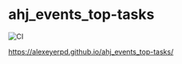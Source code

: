 # ahj_events_top-tasks

![CI](https://github.com/alexeyerpd/ahj_events_top-tasks/actions/workflows/web.yml/badge.svg)

https://alexeyerpd.github.io/ahj_events_top-tasks/
